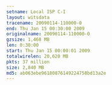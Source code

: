 ```yaml
---
setname: Local ISP C-I
layout: witsdata
tracename: 20090114-110000-0
end: Thu Jan 15 00:30:00 2009
originalname: 20090114-110000-0
gzsize: 1,468 MB
len: 0:30:00
start: Thu Jan 15 00:00:01 2009
totalwirelen: 20,620 MB
pkts: 37 million
size: 2,840 MB
md5: ab063ebe96180876149224758bd13a2e
---
```


